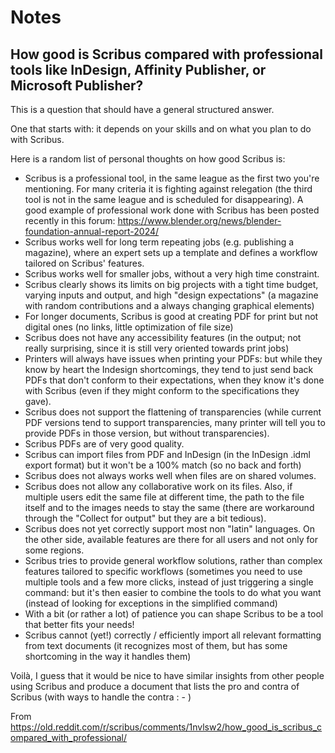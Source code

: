 # Notes

## How good is Scribus compared with professional tools like InDesign, Affinity Publisher, or Microsoft Publisher?

This is a question that should have a general structured answer.

One that starts with: it depends on your skills and on what you plan to do with Scribus.

Here is a random list of personal thoughts on how good Scribus is:

- Scribus is a professional tool, in the same league as the first two you're mentioning. For many criteria it is fighting against relegation (the third tool is not in the same league and is scheduled for disappearing). A good example of professional work done with Scribus has been posted recently in this forum: https://www.blender.org/news/blender-foundation-annual-report-2024/
- Scribus works well for long term repeating jobs (e.g. publishing a magazine), where an expert sets up a template and defines a workflow tailored on Scribus' features.
- Scribus works well for smaller jobs, without a very high time constraint.
- Scribus clearly shows its limits on big projects with a tight time budget, varying inputs and output, and high "design expectations" (a magazine with random contributions and a always changing graphical elements)
- For longer documents, Scribus is good at creating PDF for print but not digital ones (no links, little optimization of file size)
- Scribus does not have any accessibility features (in the output; not really surprising, since it is still very oriented towards print jobs)
- Printers will always have issues when printing your PDFs: but while they know by heart the Indesign shortcomings, they tend to just send back PDFs that don't conform to their expectations, when they know it's done with Scribus (even if they might conform to the specifications they gave).
- Scribus does not support the flattening of transparencies (while current PDF versions tend to support transparencies, many printer will tell you to provide PDFs in those version, but without transparencies).
- Scribus PDFs are of very good quality.
- Scribus can import files from PDF and InDesign (in the InDesign .idml export format) but it won't be a 100% match (so no back and forth)
- Scribus does not always works well when files are on shared volumes.
- Scribus does not allow any collaborative work on its files. Also, if multiple users edit the same file at different time, the path to the file itself and to the images needs to stay the same (there are workaround through the "Collect for output" but they are a bit tedious).
- Scribus does not yet correctly support most non "latin" languages. On the other side, available features are there for all users and not only for some regions.
- Scribus tries to provide general workflow solutions, rather than complex features tailored to specific workflows (sometimes you need to use multiple tools and a few more clicks, instead of just triggering a single command: but it's then easier to combine the tools to do what you want (instead of looking for exceptions in the simplified command)
- With a bit (or rather a lot) of patience you can shape Scribus to be a tool that better fits your needs!
- Scribus cannot (yet!) correctly / efficiently import all relevant formatting from text documents (it recognizes most of them, but has some shortcoming in the way it handles them)

Voilà, I guess that it would be nice to have similar insights from other people using Scribus and produce a document that lists the pro and contra of Scribus (with ways to handle the contra : - )

From <https://old.reddit.com/r/scribus/comments/1nvlsw2/how_good_is_scribus_compared_with_professional/>
